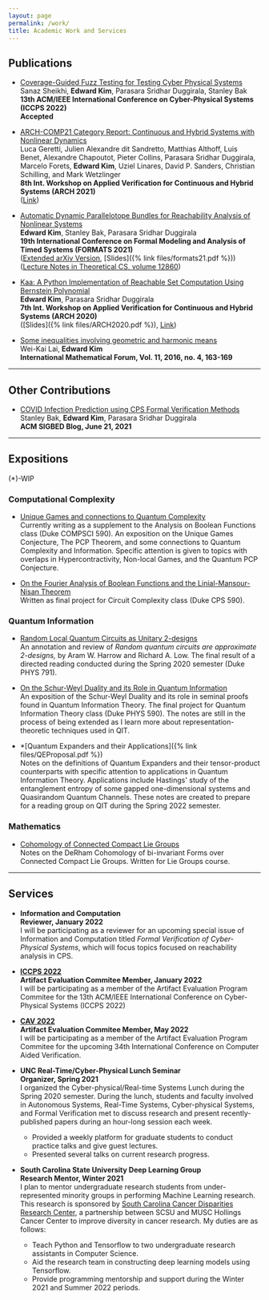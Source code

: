 ```yaml
---
layout: page
permalink: /work/
title: Academic Work and Services
---
```


## Publications

* [Coverage-Guided Fuzz Testing for Testing Cyber Physical Systems]()  
  Sanaz Sheikhi, **Edward Kim**, Parasara Sridhar Duggirala, Stanley Bak  
  **13th ACM/IEEE International Conference on Cyber-Physical Systems (ICCPS 2022)**    
  **Accepted**


* [ARCH-COMP21 Category Report: Continuous and Hybrid Systems with Nonlinear Dynamics]()  
  Luca Geretti, Julien Alexandre dit Sandretto, Matthias Althoff, Luis Benet, Alexandre Chapoutot, Pieter Collins, Parasara Sridhar Duggirala, Marcelo Forets, **Edward Kim**, Uziel Linares, David P. Sanders, Christian Schilling, and Mark Wetzlinger  
  **8th Int. Workshop on Applied Verification for Continuous and Hybrid Systems (ARCH 2021)**  
  ([Link](https://easychair.org/publications/paper/GWwz))


* [Automatic Dynamic Parallelotope Bundles for Reachability Analysis of Nonlinear Systems]()  
  **Edward Kim**, Stanley Bak, Parasara Sridhar Duggirala  
  **19th International Conference on Formal Modeling and Analysis of Timed Systems (FORMATS 2021)**     
  ([Extended arXiv Version](https://arxiv.org/abs/2105.11796), [Slides]({% link files/formats21.pdf %}))    
  ([Lecture Notes in Theoretical CS, volume 12860](https://link.springer.com/book/10.1007/978-3-030-85037-1))

* [Kaa: A Python Implementation of Reachable Set Computation Using Bernstein Polynomial]()  
  **Edward Kim**, Parasara Sridhar Duggirala  
 **7th Int. Workshop on Applied Verification for Continuous and Hybrid Systems (ARCH 2020)**  
 ([Slides]({% link files/ARCH2020.pdf %}), [Link](https://easychair.org/publications/open/Flp2))

* [Some inequalities involving geometric and harmonic means]()  
  Wei-Kai Lai, **Edward Kim**  
  **International Mathematical Forum, Vol. 11, 2016, no. 4, 163-169**

---

## Other Contributions

* [COVID Infection Prediction using CPS Formal Verification Methods](https://sigbed.org/2021/06/21/sidbed-blog-covid-formal-verification/)  
  Stanley Bak, **Edward Kim**, Parasara Sridhar Duggirala  
  **ACM SIGBED Blog, June 21, 2021**

---

## Expositions

(*)-WIP

### Computational Complexity

* [Unique Games and connections to Quantum Complexity](https://github.com/ekim1919/Research/blob/master/Complexity/UGC/ugc.pdf)       
Currently writing as a supplement to the Analysis on Boolean Functions class (Duke COMPSCI 590). An exposition on the Unique Games Conjecture, The PCP Theorem, and some connections to Quantum Complexity and Information. Specific attention is given to topics with overlaps in Hypercontractivity, Non-local Games, and the Quantum PCP Conjecture.

* [On the Fourier Analysis of Boolean Functions and the Linial-Mansour-Nisan Theorem](https://github.com/ekim1919/Research/blob/master/Complexity/LMNTheorem/paper.pdf)  
  Written as final project for Circuit Complexity class (Duke CPS 590).

### Quantum Information

* [Random Local Quantum Circuits as Unitary 2-designs](https://github.com/ekim1919/Research/blob/master/QIT/2Designs/final.pdf)  
    An annotation and review of _Random quantum circuits are approximate 2-designs,_ by Aram W. Harrow and Richard A. Low. The final result of a directed reading conducted during the Spring 2020 semester (Duke PHYS 791).

* [On the Schur-Weyl Duality and its Role in Quantum Information](https://github.com/ekim1919/QuanInformation/blob/master/SchurWeyl/final.pdf)  
  An exposition of the Schur-Weyl Duality and its role in seminal proofs found in Quantum Information Theory. The final project for Quantum Information Theory class (Duke PHYS 590). The notes are still in the process of being extended as I learn more about representation-theoretic techniques used in QIT.

* *[Quantum Expanders and their Applications]({% link files/QEProposal.pdf %})  
  Notes on the definitions of Quantum Expanders and their tensor-product counterparts with specific attention to applications in Quantum Information Theory. Applications include Hastings' study of the entanglement entropy of some gapped one-dimensional systems and Quasirandom Quantum Channels. These notes are created to prepare for a reading group on QIT during the Spring 2022 semester.

### Mathematics

* [Cohomology of Connected Compact Lie Groups](https://github.com/ekim1919/Research/blob/master/LieGroups/CohomologyofLG/cohom.pdf)  
Notes on the DeRham Cohomology of bi-invariant Forms over Connected Compact Lie Groups. Written for Lie Groups course.

---

## Services

- **Information and Computation**  
  **Reviewer, January 2022**  
  I will be participating as a reviewer for an upcoming special issue of Information and Computation titled *Formal Verification of Cyber-Physical Systems*, which will focus topics focused on reachability analysis in CPS.

  
- [**ICCPS 2022**](https://iccps.acm.org/2022/)  
  **Artifact Evaluation Commitee Member, January 2022**  
  I will be participating as a member of the Artifact Evaluation Program Commitee for the 13th ACM/IEEE International Conference on Cyber-Physical Systems (ICCPS 2022)
- [**CAV 2022**](http://i-cav.org/2022/organization/)  
  **Artifact Evaluation Commitee Member, May 2022**  
  I will be participating as a member of the Artifact Evaluation Program Commitee for the upcoming 34th International Conference on Computer Aided Verification.

- **UNC Real-Time/Cyber-Physical Lunch Seminar**  
  **Organizer, Spring 2021**  
  I organized the Cyber-physical/Real-time Systems Lunch during the Spring 2020 semester. During the lunch, students and faculty involved in Autonomous Systems, Real-Time Systems, Cyber-physical Systems, and Formal Verification met to discuss research and present recently-published papers during an hour-long session each week.  

    - Provided a weekly platform for graduate students to conduct practice talks and give guest lectures.
    - Presented several talks on current research progress.

- **South Carolina State University Deep Learning Group**  
  **Research Mentor, Winter 2021**  
  I plan to mentor undergraduate research students from under-represented minority groups in performing Machine Learning research. This research is sponsored by [South Carolina Cancer Disparities Research Center](https://hollingscancercenter.musc.edu/outreach/statewide-commitments/sc-cadre), a partnership between SCSU and MUSC Hollings Cancer Center to improve diversity in cancer research. My duties are as follows:

    - Teach Python and Tensorflow to two undergraduate research assistants in Computer Science.
    - Aid the research team in constructing deep learning models using Tensorflow.
    - Provide programming mentorship and support during the Winter 2021 and Summer 2022 periods.  
